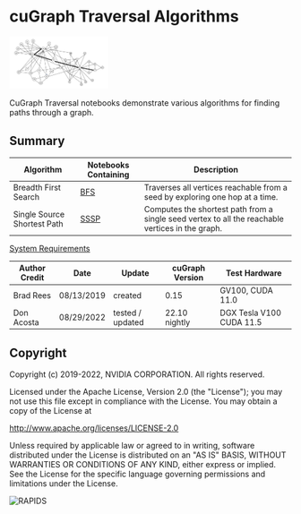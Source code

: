 
# cuGraph Traversal Algorithms

<img src="../../img/zachary_graph_path.png" width="35%"/>

CuGraph Traversal notebooks demonstrate various algorithms for finding paths through a graph.

## Summary

|Algorithm          |Notebooks Containing                                                     |Description                                                  |
| --------------- | ------------------------------------------------------------ | ------------------------------------------------------------ |
|Breadth First Search  | [BFS](BFS.ipynb)   | Traverses all vertices reachable from a seed by exploring one hop at a time. |
|Single Source Shortest Path | [SSSP](SSSP.ipynb)   | Computes the shortest path from a single seed vertex to all the  reachable vertices in the graph. |

[System Requirements](../../README.md#requirements)

| Author Credit |    Date    |  Update          | cuGraph Version |  Test Hardware |
| --------------|------------|------------------|-----------------|----------------|
| Brad Rees     | 08/13/2019 | created          | 0.15            | GV100, CUDA 11.0
| Don Acosta    | 08/29/2022 | tested / updated | 22.10 nightly   | DGX Tesla V100 CUDA 11.5|

## Copyright

Copyright (c) 2019-2022, NVIDIA CORPORATION.  All rights reserved.

Licensed under the Apache License, Version 2.0 (the "License");  you may not use this file except in compliance with the License.  You may obtain a copy of the License at

http://www.apache.org/licenses/LICENSE-2.0

Unless required by applicable law or agreed to in writing, software distributed under the License is distributed on an "AS IS" BASIS, WITHOUT WARRANTIES OR CONDITIONS OF ANY KIND, either express or implied.  See the License for the specific language governing permissions and limitations under the License.

![RAPIDS](../../img/rapids_logo.png)
